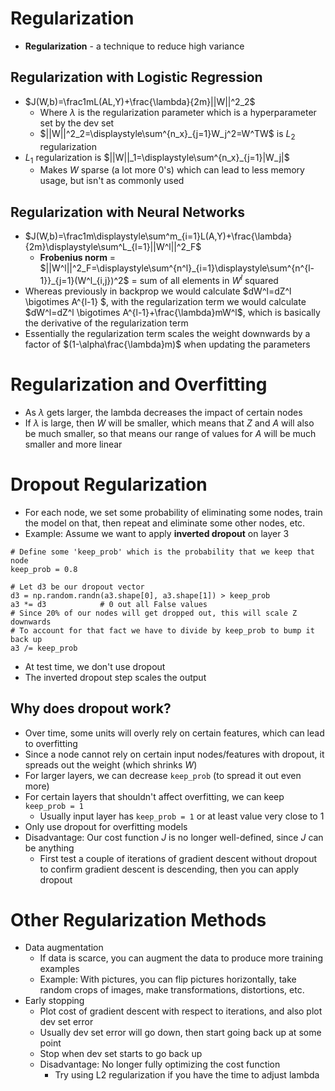 # Regularization
- **Regularization** - a technique to reduce high variance
## Regularization with Logistic Regression
- $J(W,b)=\frac1mL(AL,Y)+\frac{\lambda}{2m}||W||^2_2$
    - Where $\lambda$ is the regularization parameter which is a hyperparameter set by the dev set
    - $||W||^2_2=\displaystyle\sum^{n_x}_{j=1}W_j^2=W^TW$ is $L_2$ regularization
- $L_1$ regularization is $||W||_1=\displaystyle\sum^{n_x}_{j=1}|W_j|$ 
    - Makes $W$ sparse (a lot more 0's) which can lead to less memory usage, but isn't as commonly used
## Regularization with Neural Networks
- $J(W,b)=\frac1m\displaystyle\sum^m_{i=1}L(A,Y)+\frac{\lambda}{2m}\displaystyle\sum^L_{l=1}||W^l||^2_F$
    - **Frobenius norm** = $||W^l||^2_F=\displaystyle\sum^{n^l}_{i=1}\displaystyle\sum^{n^{l-1}}_{j=1}(W^l_{i,j})^2$ = sum of all elements in $W^l$ squared 
- Whereas previously in backprop we would calculate $dW^l=dZ^l \bigotimes A^{l-1} $, with the regularization term we would calculate $dW^l=dZ^l \bigotimes A^{l-1}+\frac{\lambda}mW^l$, which is basically the derivative of the regularization term
- Essentially the regularization term scales the weight downwards by a factor of $(1-\alpha\frac{\lambda}m)$ when updating the parameters

# Regularization and Overfitting
- As $\lambda$ gets larger, the lambda decreases the impact of certain nodes
- If $\lambda$ is large, then $W$ will be smaller, which means that $Z$ and $A$ will also be much smaller, so that means our range of values for $A$ will be much smaller and more linear

# Dropout Regularization
- For each node, we set some probability of eliminating some nodes, train the model on that, then repeat and eliminate some other nodes, etc.
- Example: Assume we want to apply **inverted dropout** on layer 3
```
# Define some 'keep_prob' which is the probability that we keep that node
keep_prob = 0.8

# Let d3 be our dropout vector
d3 = np.random.randn(a3.shape[0], a3.shape[1]) > keep_prob
a3 *= d3            # 0 out all False values
# Since 20% of our nodes will get dropped out, this will scale Z downwards
# To account for that fact we have to divide by keep_prob to bump it back up
a3 /= keep_prob     
```
- At test time, we don't use dropout
- The inverted dropout step scales the output

## Why does dropout work?
- Over time, some units will overly rely on certain features, which can lead to overfitting
- Since a node cannot rely on certain input nodes/features with dropout, it spreads out the weight (which shrinks $W$)
- For larger layers, we can decrease `keep_prob` (to spread it out even more)
- For certain layers that shouldn't affect overfitting, we can keep `keep_prob = 1`
    - Usually input layer has `keep_prob = 1` or at least value very close to 1
- Only use dropout for overfitting models
- Disadvantage: Our cost function $J$ is no longer well-defined, since $J$ can be anything
    - First test a couple of iterations of gradient descent without dropout to confirm gradient descent is descending, then you can apply dropout

# Other Regularization Methods
- Data augmentation
    - If data is scarce, you can augment the data to produce more training examples
    - Example: With pictures, you can flip pictures horizontally, take random crops of images, make transformations, distortions, etc.
- Early stopping
    - Plot cost of gradient descent with respect to iterations, and also plot dev set error
    - Usually dev set error will go down, then start going back up at some point
    - Stop when dev set starts to go back up
    - Disadvantage: No longer fully optimizing the cost function
        - Try using L2 regularization if you have the time to adjust lambda